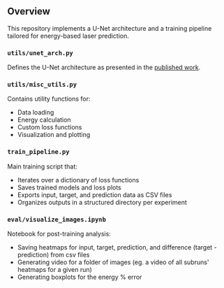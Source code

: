 ## Overview

This repository implements a U-Net architecture and a training pipeline tailored for energy-based laser prediction.

### `utils/unet_arch.py`
Defines the U-Net architecture as presented in the [published work](https://opg.optica.org/oe/fulltext.cfm?uri=oe-32-24-42692&id=562704).

### `utils/misc_utils.py`
Contains utility functions for:
- Data loading  
- Energy calculation  
- Custom loss functions  
- Visualization and plotting 

### `train_pipeline.py`
Main training script that:
- Iterates over a dictionary of loss functions  
- Saves trained models and loss plots  
- Exports input, target, and prediction data as CSV files  
- Organizes outputs in a structured directory per experiment

### `eval/visualize_images.ipynb`
Notebook for post-training analysis:
- Saving heatmaps for input, target, prediction, and difference (target - prediction) from csv files
- Generating video for a folder of images (eg. a video of all subruns' heatmaps for a given run)
- Generating boxplots for the energy % error

